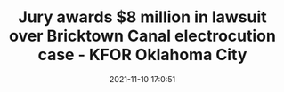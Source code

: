 ---
"title": "Jury awards $8 million in lawsuit over Bricktown Canal electrocution case - KFOR Oklahoma City"
"date": "2021-11-10 17:0:51"
"feed_name": "GOOGLENEWSCONSTRUCTION"
"feed_website": "https://news.google.com/search?q=construction%2Bincident&hl=en-US&gl=US&ceid=US:en"
"feed_rss": "https://news.google.com/rss/search?q=construction%2Bincident&hl=en-US&gl=US&ceid=US:en"
"link": "https://kfor.com/news/local/jury-awards-8-million-in-lawsuit-over-bricktown-canal-electrocution-case/"
"source": "{'href': 'https://kfor.com', 'title': 'KFOR Oklahoma City'}"
"file": "_posts/2021-1-1-24ba334b8f13625a07a4e152661c028c6949e38b.md"
"accident": "0"
"drilling": "0"
"dead": "0"
"injured": "0"
"arrested": "0"
"place": "unknown place"
"where": "unknown site"
"causes": "unknown"
"place_uri": "unknown place"
---